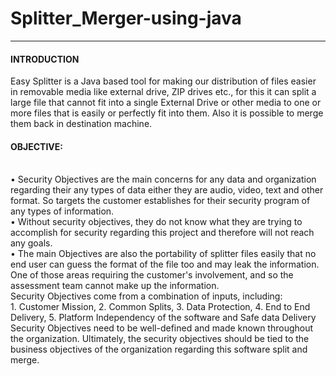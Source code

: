 # Splitter_Merger-using-java
<hr>
<h4>INTRODUCTION </h4>
Easy Splitter is a Java based tool for making our distribution of files easier in removable media like external drive, ZIP drives etc., for this it can split a large file that cannot fit into a single External Drive or other media to one or more files that is easily or perfectly fit into them. Also it is possible to merge them back in destination machine.<br>

<h4>OBJECTIVE:</h4><br>
•	Security Objectives are the main concerns for any data and organization regarding their any types of data either they are audio, video, text and other format. So targets the customer establishes for their security program of any types of information. <br>
•	Without security objectives, they do not know what they are trying to accomplish for security regarding this project and therefore will not reach any goals. <br>
•	The main Objectives are also the portability of splitter files easily that no end user can guess the format of the file too and may leak the information. One of those areas requiring the customer's involvement, and so the assessment team cannot make up the information.<br>
Security Objectives come from a combination of inputs, including:<br>
1. Customer Mission, 
2. Common Splits, 
3. Data Protection, 
4. End to End Delivery, 
5. Platform Independency of the software and Safe data Delivery<br>
Security Objectives need to be well-defined and made known throughout the organization. Ultimately, the security objectives should be tied to the business objectives of the organization regarding this software split and merge.
